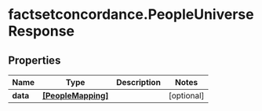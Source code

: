 # factsetconcordance.PeopleUniverseResponse

## Properties

Name | Type | Description | Notes
------------ | ------------- | ------------- | -------------
**data** | [**[PeopleMapping]**](PeopleMapping.md) |  | [optional] 


